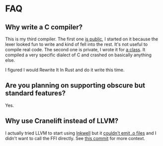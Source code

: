 # FAQ

## Why write a C compiler?

This is my third compiler.
The first one [is public](https://github.com/jyn514/lox), I started on it
because the lexer looked fun to write and kind of fell into the rest.
It's not useful to compile real code.
The second one is private, I wrote it for [a class](https://cse.sc.edu/~fenner/csce531/).
It compiled a very specific dialect of C and crashed on basically anything else.

I figured I would Rewrite It In Rust and do it write this time.

## Are you planning on supporting obscure but standard features?

Yes.

## Why use Cranelift instead of LLVM?

I actually tried LLVM to start using [Inkwell](https://github.com/TheDan64/inkwell)
but it [couldn't emit .o files](https://thedan64.github.io/inkwell/inkwell/object_file/struct.ObjectFile.html)
and I didn't want to call the FFI directly.
See [this commit](https://github.com/jyn514/rcc/commit/9f5573d89d1bafcb56de8bee2387648e0cb015f3) for more context.
